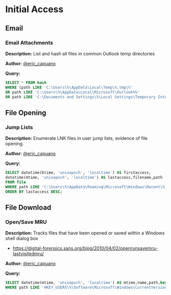 Initial Access
=========================================

## Email

### Email Attachments
**Description:** List and hash all files in common Outlook temp directories

**Author:** [@eric_capuano](https://twitter.com/eric_capuano)

**Query:** 

```sql tab="Windows"
SELECT * FROM hash 
WHERE (path LIKE 'C:\Users\%\AppData\Local\Temp\%.tmp\%' 
OR path LIKE 'C:\Users\%\AppData\Local\Microsoft\Outlook%%'
OR path LIKE 'C:\Documents and Settings\%\Local Settings\Temporary Internet Files\Content.Outlook%%');
```

## File Opening
### Jump Lists
**Description:** Enumerate LNK files in user jump lists, evidence of file opening.

**Author:** [@eric_capuano](https://twitter.com/eric_capuano)

**Query:** 

```sql tab="Windows"
SELECT datetime(btime, 'unixepoch', 'localtime') AS firstaccess,
datetime(mtime, 'unixepoch', 'localtime') AS lastaccess,filename,path
FROM file
WHERE path LIKE 'C:\Users\%\AppData\Roaming\Microsoft\Windows\Recent\%.lnk'
ORDER BY lastaccess DESC;
```

## File Download
### Open/Save MRU
**Description:** Tracks files that have been opened or saved within a Windows shell dialog box

- https://digital-forensics.sans.org/blog/2010/04/02/openrunsavemru-lastvisitedmru/

**Author:** [@eric_capuano](https://twitter.com/eric_capuano)

**Query:** 

```sql tab="Windows"
SELECT datetime(mtime, 'unixepoch', 'localtime') AS mtime,name,path,key FROM registry 
WHERE path LIKE 'HKEY_USERS\%\Software\Microsoft\Windows\CurrentVersion\Explorer\ComDlg32\OpenSavePidlMRU\%%';
```
